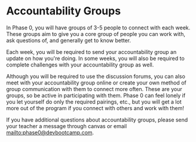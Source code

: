 # Accountability Groups

In Phase 0, you will have groups of 3-5 people to connect with each week. These groups aim to give you a core group of people you can work with, ask questions of, and generally get to know better.

Each week, you will be required to send your accountability group an update on how you're doing. In some weeks, you will also be required to complete challenges with your accountability group as well.

Although you will be required to use the discussion forums, you can also meet with your accountability group online or create your own method of group communication with them to connect more often. These are your groups, so be active in participating with them. Phase 0 can feel lonely if you let yourself do only the required pairings, etc., but you will get a lot more out of the program if you connect with others and work with them!

If you have additional questions about accountability groups, please send your teacher a message through canvas or email <mailto:phase0@devbootcamp.com>.